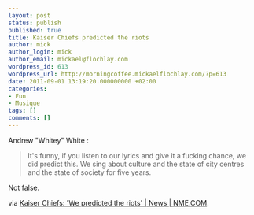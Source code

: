 ```yaml
---
layout: post
status: publish
published: true
title: Kaiser Chiefs predicted the riots
author: mick
author_login: mick
author_email: mickael@flochlay.com
wordpress_id: 613
wordpress_url: http://morningcoffee.mickaelflochlay.com/?p=613
date: 2011-09-01 13:19:20.000000000 +02:00
categories:
- Fun
- Musique
tags: []
comments: []
---
```

Andrew "Whitey" White :
<blockquote>It's funny, if you listen to our lyrics and give it a fucking chance, we did predict this. We sing about culture and the state of city centres and the state of society for five years.</blockquote>
Not false.

via <a href="http://www.nme.com/news/kaiser-chiefs/58773">Kaiser Chiefs: 'We predicted the riots' | News | NME.COM</a>.

